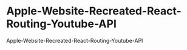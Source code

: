# Apple-Website-Recreated-React-Routing-Youtube-API
 Apple-Website-Recreated-React-Routing-Youtube-API
